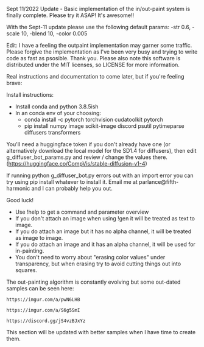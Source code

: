 Sept 11/2022 Update - Basic implementation of the in/out-paint system is finally complete. Please try it ASAP! It's awesome!!

With the Sept-11 update please use the following default params: -str 0.6, -scale 10, -blend 10, -color 0.005

Edit: I have a feeling the outpaint implementation may garner some traffic. Please forgive the implementation as I've been very busy and trying
to write code as fast as psosible. Thank you. Please also note this software is distributed under the MIT licenses, so LICENSE for more information.

Real instructions and documentation to come later, but if you're feeling brave:

Install instructions:
 - Install conda and python 3.8.5ish
 - In an conda env of your choosing:
   - conda install -c pytorch torchvision cudatoolkit pytorch 
   - pip install numpy image scikit-image discord psutil pytimeparse diffusers transformers
 
You'll need a huggingface token if you don't already have one (or alternatively download the local model for the SD1.4 for diffusers), then edit g_diffuser_bot_params.py and review / change the values there. (https://huggingface.co/CompVis/stable-diffusion-v1-4)

If running python g_diffuser_bot.py errors out with an import error you can try using pip install whatever to install it. Email me at parlance@fifth-harmonic and I can probably help you out.

Good luck!

- Use !help to get a command and parameter overview
- If you don't attach an image when using !gen it will be treated as text to image.
- If you do attach an image but it has no alpha channel, it will be treated as image to image.
- If you do attach an image and it has an alpha channel, it will be used for in-painting.
- You don't need to worry about "erasing color values" under transparency, but when erasing try to avoid cutting things out into squares.


 The out-painting algorithm is constantly evolving but some out-dated samples can be seen here:
 
    https://imgur.com/a/pwN6LHB
    
    https://imgur.com/a/S6g5SmI
    
    https://discord.gg/jS4vzBJxYz
    
    
 This section will be updated with better samples when I have time to create them.
